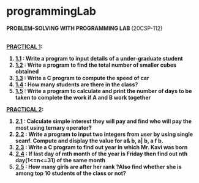 # programmingLab

<b> PROBLEM-SOLVING WITH PROGRAMMING LAB </b> (20CSP-112) <br> <br>

<b><a href = "https://github.com/aaryarajoju/cu-c/tree/main/PRACTICAL%201">PRACTICAL 1</a>:<b><br>
<ol>
  <li><a href = "https://github.com/aaryarajoju/cu-c/blob/main/PRACTICAL%201/practical_1.1.c">1.1</a> : Write a program to input details of a under-graduate student <br>
  <li><a href = "">1.2</a> : Write a program to find the total number of smaller cubes obtained <br>
  <li><a href = "">1.3</a> : Write a C program to compute the speed of car <br>
  <li><a href = "">1.4</a> : How many students are there in the class? <br>
  <li><a href = "">1.5</a> : Write a program to calculate and print the number of days to be taken to complete the work if A and B work together<br>
</ol>
  
<b><a href = "https://github.com/aaryarajoju/cu-c/tree/main/PRACTICAL%202">PRACTICAL 2</a>:<b><br>
<ol>
  <li><a href = "">2.1</a> : Calculate simple interest they will pay and find who will pay the most using ternary operator? <br>
  <li><a href = "">2.2</a> : Write a program to input two integers from user by using single scanf. Compute and display the value for a& b, a| b, a f b. <br>
  <li><a href = "">2.3</a> : Write a C program to find out year in which Mr. Kavi was born <br>
  <li><a href = "https://github.com/aaryarajoju/cu-c/blob/main/PRACTICAL%202/practical_2.4.c">2.4</a> : If last day of mth month of the year is Friday then find out nth day(1<=n<=31) of the same month <br>
  <li><a href = "">2.5</a> : How many girls are after her rank ?Also find whether she is among top 10 students of the class or not?<br>
</ol>

